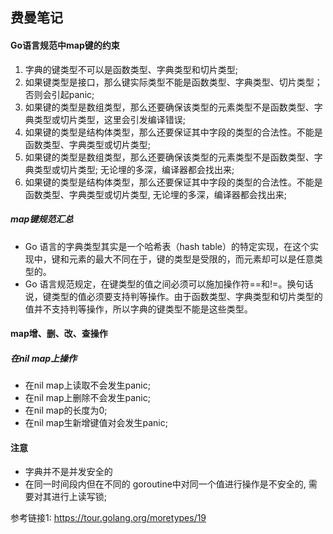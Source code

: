 ## 费曼笔记 ##

#### Go语言规范中map键的约束
1. 字典的键类型不可以是函数类型、字典类型和切片类型;
2. 如果键类型是接口，那么键实际类型不能是函数类型、字典类型、切片类型；否则会引起panic;
3. 如果键的类型是数组类型，那么还要确保该类型的元素类型不是函数类型、字典类型或切片类型，这里会引发编译错误;
4. 如果键的类型是结构体类型，那么还要保证其中字段的类型的合法性。不能是函数类型、字典类型或切片类型;
5. 如果键的类型是数组类型，那么还要确保该类型的元素类型不是函数类型、字典类型或切片类型; 无论埋的多深，编译器都会找出来;
6. 如果键的类型是结构体类型，那么还要保证其中字段的类型的合法性。不能是函数类型、字典类型或切片类型, 无论埋的多深，编译器都会找出来;

##### map键规范汇总
- Go 语言的字典类型其实是一个哈希表（hash table）的特定实现，在这个实现中，键和元素的最大不同在于，键的类型是受限的，而元素却可以是任意类型的。
- Go 语言规范规定，在键类型的值之间必须可以施加操作符==和!=。换句话说，键类型的值必须要支持判等操作。由于函数类型、字典类型和切片类型的值并不支持判等操作，所以字典的键类型不能是这些类型。


#### map增、删、改、查操作
##### 在nil map上操作
- 在nil map上读取不会发生panic;
- 在nil map上删除不会发生panic;
- 在nil map的长度为0;
- 在nil map生新增键值对会发生panic;


#### 注意
- 字典并不是并发安全的
- 在同一时间段内但在不同的 goroutine中对同一个值进行操作是不安全的, 需要对其进行上读写锁;


参考链接1: https://tour.golang.org/moretypes/19